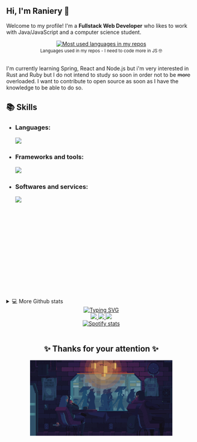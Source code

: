 ## Hi, I'm Raniery 👋 

<!--About me-->
Welcome to my profile!
I'm a **Fullstack Web Developer** who likes to work with Java/JavaScript and a computer science student.

<div align="center">
    <a href="#">
        <img
        src="https://github-readme-stats.vercel.app/api/top-langs/?username=Ranieeery&layout=compact&langs_count=8&text_color=ffffff&theme=react&hide=jupyter%20notebook&hide_border='false'" alt="Most used languages in my repos"/>
    </a>
    <br>
    <small>Languages used in my repos - I need to code more in JS 🤓</small>
</div>
<br>

I'm currently learning Spring, React and Node.js but i'm very interested in Rust and Ruby but I do not intend to study so soon in order not to be ~~more~~ overloaded. I want to contribute to open source as soon as I have the knowledge to be able to do so.

<!--Skills-->
## 📚 Skills 
* ### Languages:
  <p href="https://skillicons.dev">
     <img src="https://skillicons.dev/icons?i=java,html,css,js,cpp,py" />
  </p>

* ### Frameworks and tools:
  <p href="https://skillicons.dev">
     <img src="https://skillicons.dev/icons?i=arduino,git,github,gradle,maven,nodejs,postgres,react,spring"/>
  </p>

* ### Softwares and services:
  <p href="https://skillicons.dev">
     <img src="https://skillicons.dev/icons?i=aws,idea,neovim,ps,powershell,vscode"/>
  </p>
















<br><br><br><br><br><br><br><br><br><br><br><br><br>
<details class='more github stats'>
    <summary> 💻 More Github stats</summary>
    <br/>
    <div align='center'>
    <a href="#"> <img 
    src="https://github-readme-stats.vercel.app/api?username=ranieeery&show_icons=true&text_color=ffffff&theme=react&include_all_commits=true&count_private=true&hide_border='false'" 
    alt='Github profile stats'
    height='160em'/> </a>
    <a href="#"> <img 
    src="https://streak-stats.demolab.com?user=Ranieeery&dates=ffffff&theme=react&date_format=j%20M%5B%20Y%5D&ring=ff8600&fire=ff8600&sideNums=ffffff&currStreakNum=ffffff&hide_border=true" 
    alt='Github streak stats'
    height='160em'/> </a>
    </div>
</details>

<div class='media' align='center'>
    <a href="https://git.io/typing-svg">
        <img src="https://readme-typing-svg.demolab.com?font=Press+Start+2P&duration=1750&pause=1200&color=00D7F6&background=FF000000&center=true&vCenter=true&height=40&lines=More+social+networks;Follow+me" alt="Typing SVG"/>    </a> <br>
    <a href="https://www.linkedin.com/in/ranierygoulart/">
        <img src="https://custom-icon-badges.demolab.com/badge/LinkedIn-288AB8.svg?logo=linkedin&logoColor=white&style=for-the-badge&labelColor=2EA6DE"/>
    </a>
    <a href="https://www.instagram.com/ranierygoulart/">
        <img src="https://custom-icon-badges.demolab.com/badge/instagram-C04BF7.svg?logo=instagram&logoColor=white&style=for-the-badge&labelColor=D680FF"/>
    </a>
    <a href="https://open.spotify.com/user/21ewv2m2bdpfh7ce64v6x2dta">
        <img src="https://custom-icon-badges.demolab.com/badge/spotify-225805.svg?logo=spotify&logoColor=white&style=for-the-badge&labelColor=358A08"/>
    </a>
</div>

<!--idk how to name this-->
<div class='spotify'
    align="center"> <a href="#"> <img
    alt='Spotify stats'
    height='100' 
    src="https://spotify-github-profile.vercel.app/api/view?uid=21ewv2m2bdpfh7ce64v6x2dta&cover_image=true&theme=natemoo-re&bar_color=00d7f6&bar_color_cover=false"/>
</a> <div/> </br>

<div class='byebye'
    align="center"><h2>
    ✨ Thanks for your attention ✨</h2><a
    href="https://www.behance.net/gallery/36569841/Coffee-in-rain-gif-animation" target="blank"><img 
    alt="Rain gif" 
    align="center"
    src="./imgs/byKirokaze.gif"
    height="75%" width="75%" 
/></a>
</div>
